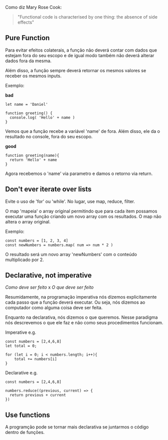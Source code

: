 Como diz Mary Rose Cook:
> "Functional code is characterised by one thing: the absence of side effects"


## Pure Function

Para evitar efeitos colaterais, a função não deverá contar com dados que estejam fora do seu escopo e de igual modo também não deverá alterar dados fora da mesma. 

Além disso, a função sempre deverá retornar os mesmos valores se receber os mesmos inputs.

Exemplo: 

**bad**
  ```
  let name = 'Daniel'

  function greeting() {
    console.log( 'Hello' + name )
  }
  ```
  Vemos que a função recebe a variável 'name' de fora.
  Além disso, ele da o resultado no console, fora do seu escopo.

  **good**
  ```
  function greeting(name){
    return 'Hello' + name
  }
  ```

  Agora recebemos o 'name' via parametro e damos o retorno via return.


## Don't ever iterate over lists

  Evite o uso de 'for' ou 'while'. No lugar, use map, reduce, filter.

  O map 'mapeia' o array original permitindo que para cada item possamos executar uma função criando um novo array com os resultados. O map não altera o array original.

  Exemplo:
  ```
  const numbers = [1, 2, 3, 4]
  const newNumbers = numbers.map( num => num * 2 )
  ```

  O resultado será um novo array 'newNumbers' com o conteúdo multiplicado por 2.

## Declarative, not imperative

*Como deve ser feito* x *O que deve ser feito*

Resumidamente, na programação imperativa nós dizemos explicitamente cada passo que a função deverá executar. Ou seja, nós dizemos ao computador como alguma coisa deve ser feita. 

Enquanto na declarativa, nós dizemos o que queremos. Nesse paradigma nós descrevemos o que ele faz e não como seus procedimentos funcionam.

Imperative e.g.
```
const numbers = [2,4,6,8]
let total = 0;

for (let i = 0; i < numbers.length; i++){
	total += numbers[i]
}
```

Declarative e.g.
```
const numbers = [2,4,6,8]

numbers.reduce((previous, current) => {
  return previous + current
})
```


## Use functions

A programção pode se tornar mais declarativa se juntarmos o código dentro de funções.
